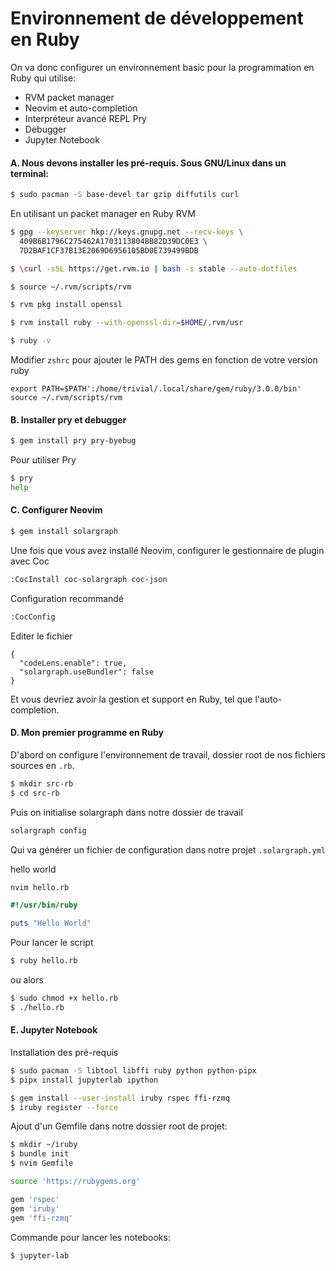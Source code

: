 # Environnement de développement en Ruby

On va donc configurer un environnement basic pour la programmation en Ruby qui utilise:

* RVM packet manager
* Neovim et auto-completion
* Interpréteur avancé REPL Pry
* Debugger
* Jupyter Notebook

#### A. Nous devons installer les pré-requis. Sous GNU/Linux dans un terminal:

```bash
$ sudo pacman -S base-devel tar gzip diffutils curl
```

En utilisant un packet manager en Ruby RVM
```bash
$ gpg --keyserver hkp://keys.gnupg.net --recv-keys \
  409B6B1796C275462A1703113804BB82D39DC0E3 \
  7D2BAF1CF37B13E2069D6956105BD0E739499BDB

$ \curl -sSL https://get.rvm.io | bash -s stable --auto-dotfiles

$ source ~/.rvm/scripts/rvm

$ rvm pkg install openssl

$ rvm install ruby --with-openssl-dir=$HOME/.rvm/usr

$ ruby -v
```

Modifier `zshrc` pour ajouter le PATH des gems en fonction de votre version ruby
```
export PATH=$PATH':/home/trivial/.local/share/gem/ruby/3.0.0/bin'
source ~/.rvm/scripts/rvm
```

#### B. Installer pry et debugger

```bash
$ gem install pry pry-byebug
```

Pour utiliser Pry
```bash
$ pry
help
```

#### C. Configurer Neovim

```bash
$ gem install solargraph
```

Une fois que vous avez installé Neovim, configurer le gestionnaire de plugin avec Coc

```txt
:CocInstall coc-solargraph coc-json
```

Configuration recommandé

```txt
:CocConfig
```
Editer le fichier
```
{
  "codeLens.enable": true,
  "solargraph.useBundler": false
}
```

Et vous devriez avoir la gestion et support en Ruby, tel que l'auto-completion.

#### D. Mon premier programme en Ruby

D'abord on configure l'environnement de travail, dossier root de nos fichiers sources en `.rb`.

```bash
$ mkdir src-rb
$ cd src-rb
```

Puis on initialise solargraph dans notre dossier de travail

```bash
solargraph config
```

Qui va générer un fichier de configuration dans notre projet `.solargraph.yml`

hello world
```bash
nvim hello.rb
```

```ruby
#!/usr/bin/ruby

puts "Hello World"
```

Pour lancer le script
```bash
$ ruby hello.rb
```

ou alors
```bash
$ sudo chmod +x hello.rb
$ ./hello.rb
```

#### E. Jupyter Notebook

Installation des pré-requis
```bash
$ sudo pacman -S libtool libffi ruby python python-pipx
$ pipx install jupyterlab ipython

$ gem install --user-install iruby rspec ffi-rzmq
$ iruby register --force
```

Ajout d'un Gemfile dans notre dossier root de projet:
```bash
$ mkdir ~/iruby
$ bundle init
$ nvim Gemfile

source 'https://rubygems.org'

gem 'rspec'
gem 'iruby'
gem 'ffi-rzmq'
```

Commande pour lancer les notebooks:
```
$ jupyter-lab
```
